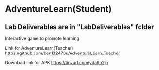 # AdventureLearn(Student)
## Lab Deliverables are in "LabDeliverables" folder
 
 Interactive game to promote learning
 
 Link for AdventureLearn(Teacher)
 https://github.com/ben132473u/AdventureLearn_Teacher
 
 Download link for APK 
 https://tinyurl.com/yda9h2jn

